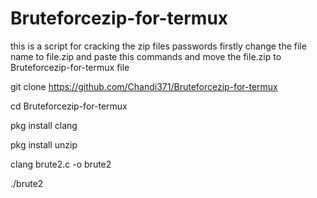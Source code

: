 # Bruteforcezip-for-termux
this is a script for cracking the zip files passwords firstly change the file name to file.zip and paste this commands and move the file.zip to Bruteforcezip-for-termux file


git clone https://github.com/Chandi371/Bruteforcezip-for-termux


cd Bruteforcezip-for-termux


pkg install clang


pkg install unzip


clang brute2.c -o brute2


./brute2
